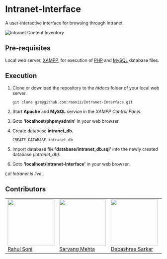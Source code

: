 # Intranet-Interface

A user-interactive interface for browsing through Intranet.

![Intranet Content Inventory](https://axerosolutions.com/assets/custom-images/how-to-build-an-intranet/intranet-content.png "Intranet")

## Pre-requisites

Local web server, [XAMPP](https://www.apachefriends.org/download.html), for execution of [PHP](php.net/manual/en/intro-whatis.php) and [MySQL](https://www.mysql.com/) database files.

## Execution

1. Clone or download the repository to the *htdocs* folder of your local web server.

      `git clone git@github.com:raoniz/Intranet-Interface.git`
      
2. Start **Apache** and **MySQL** service in the *XAMPP Control Panel*.
3. Goto **'localhost/phpmyadmin'** in your web browser.
4. Create database **intranet_db**.

      `CREATE DATABASE intranet_db`
    
5. Import database file **'database/intranet_db.sql'** into the newly created database *(intranet_db)*.
6. Goto **'localhost/Intranet-Interface'** in your web browser.

*Lo! Intranet is live..*

## Contributors

<table>
  <td>
        <a href="https://github.com/raoniz">
            <img src="https://github.com/raoniz.png" height=150px width=150px><br>
            Rahul Soni
        </a>
    </td>
    <td>
        <a href="https://github.com/sarvang008">
            <img src="https://github.com/sarvang008.png" height=150px width=150px><br>
            Sarvang Mehta
        </a>
    </td>
    <td>
        <a href="https://github.com/debashree756">
            <img src="https://github.com/debashree756.png" height=150px width=150px><br>
            Debashree Sarkar
        </a>
    </td>
  <td>
        <a href="https://github.com/shah25">
            <img src="https://github.com/shah25.png" height=150px width=150px><br>
            Kaushal Shah
        </a>
    </td>
</table>
